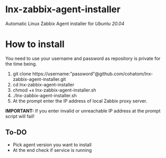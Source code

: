 # lnx-zabbix-agent-installer
Automatic Linux Zabbix Agent installer for *Ubuntu 20.04*

# How to install
You need to use your username and password as repository is private for the time being. 

1. git clone https://username:"password"@github.com/cohatom/lnx-zabbix-agent-installer.git
2. cd lnx-zabbix-agent-installer
3. chmod +x lnx-zabbix-agent-installer.sh
4. ./lnx-zabbix-agent-installer.sh
5. At the prompt enter the IP address of local Zabbix proxy server.

**IMPORTANT:** If you enter invalid or unreachable IP address at the prompt script will fail!

## To-DO
* Pick agent version you want to install
* At the end check if service is running